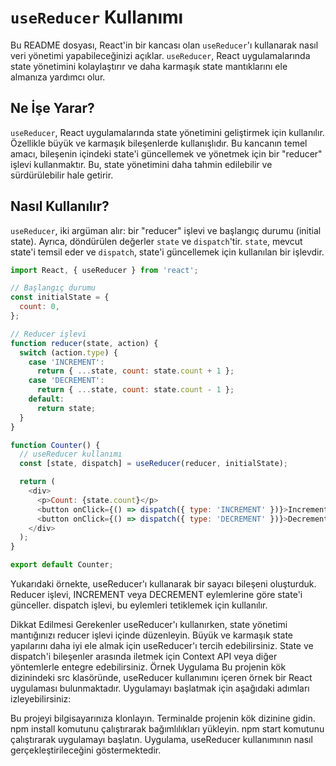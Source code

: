 # `useReducer` Kullanımı

Bu README dosyası, React'in bir kancası olan `useReducer`'ı kullanarak nasıl veri yönetimi yapabileceğinizi açıklar. `useReducer`, React uygulamalarında state yönetimini kolaylaştırır ve daha karmaşık state mantıklarını ele almanıza yardımcı olur.

## Ne İşe Yarar?

`useReducer`, React uygulamalarında state yönetimini geliştirmek için kullanılır. Özellikle büyük ve karmaşık bileşenlerde kullanışlıdır. Bu kancanın temel amacı, bileşenin içindeki state'i güncellemek ve yönetmek için bir "reducer" işlevi kullanmaktır. Bu, state yönetimini daha tahmin edilebilir ve sürdürülebilir hale getirir.

## Nasıl Kullanılır?

`useReducer`, iki argüman alır: bir "reducer" işlevi ve başlangıç durumu (initial state). Ayrıca, döndürülen değerler `state` ve `dispatch`'tir. `state`, mevcut state'i temsil eder ve `dispatch`, state'i güncellemek için kullanılan bir işlevdir.

```javascript
import React, { useReducer } from 'react';

// Başlangıç durumu
const initialState = {
  count: 0,
};

// Reducer işlevi
function reducer(state, action) {
  switch (action.type) {
    case 'INCREMENT':
      return { ...state, count: state.count + 1 };
    case 'DECREMENT':
      return { ...state, count: state.count - 1 };
    default:
      return state;
  }
}

function Counter() {
  // useReducer kullanımı
  const [state, dispatch] = useReducer(reducer, initialState);

  return (
    <div>
      <p>Count: {state.count}</p>
      <button onClick={() => dispatch({ type: 'INCREMENT' })}>Increment</button>
      <button onClick={() => dispatch({ type: 'DECREMENT' })}>Decrement</button>
    </div>
  );
}

export default Counter;

```

Yukarıdaki örnekte, useReducer'ı kullanarak bir sayacı bileşeni oluşturduk. Reducer işlevi, INCREMENT veya DECREMENT eylemlerine göre state'i günceller. dispatch işlevi, bu eylemleri tetiklemek için kullanılır.

Dikkat Edilmesi Gerekenler
useReducer'ı kullanırken, state yönetimi mantığınızı reducer işlevi içinde düzenleyin.
Büyük ve karmaşık state yapılarını daha iyi ele almak için useReducer'ı tercih edebilirsiniz.
State ve dispatch'i bileşenler arasında iletmek için Context API veya diğer yöntemlerle entegre edebilirsiniz.
Örnek Uygulama
Bu projenin kök dizinindeki src klasöründe, useReducer kullanımını içeren örnek bir React uygulaması bulunmaktadır. Uygulamayı başlatmak için aşağıdaki adımları izleyebilirsiniz:

Bu projeyi bilgisayarınıza klonlayın.
Terminalde projenin kök dizinine gidin.
npm install komutunu çalıştırarak bağımlılıkları yükleyin.
npm start komutunu çalıştırarak uygulamayı başlatın.
Uygulama, useReducer kullanımının nasıl gerçekleştirileceğini göstermektedir.